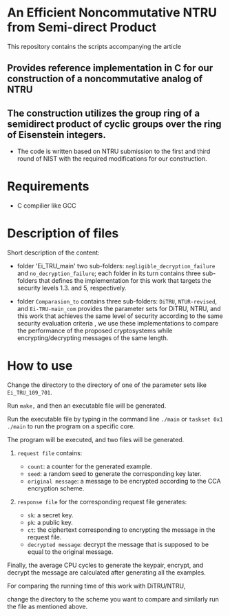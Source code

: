 # An Efficient Noncommutative NTRU from Semi-direct Product
This repository contains the scripts accompanying the article

## Provides reference implementation in C for our construction of a noncommutative analog of NTRU
## The construction utilizes the group ring of a semidirect product of cyclic groups over the ring of Eisenstein integers.


* The code is written based on NTRU submission to the first and third round of NIST with the required modifications for our construction.

# Requirements

* C compilier like GCC


# Description of files
Short description of the content:
* folder 'Ei_TRU_main' two sub-folders: `negligible_decryption_failure` and `no_decryption_failure`; each folder in its turn contains three sub-folders that defines the implementation for this work that targets the security levels 1.3. and 5, respectively.

* folder `Comparasion_to` contains three sub-folders:
`DiTRU`, `NTUR-revised`, and `Ei-TRU-main_com` provides the parameter sets for DiTRU, NTRU, and this work that achieves the same level of security according to the same security evaluation criteria
, we use these implementations to compare the performance of the proposed cryptosystems while encrypting/decrypting messages of the same length.

# How to use

Change the directory to the directory of one of the parameter sets like `Ei_TRU_109_701`.

Run `make,` and then an executable file will be generated.

Run the executable file by typing in the command line `./main` or `taskset 0x1 ./main` to run the program on a specific core.

The program will be executed, and two files will be generated. 

1. `request file` contains: 
    - `count`: a counter for the generated example.
    - `seed`: a random seed to generate the corresponding key later.
    - `original message`: a message to be encrypted according to the CCA encryption scheme.

2. `response file` for the corresponding request file generates:
    - `sk`: a secret key.
    - `pk`: a public key.
    - `ct`: the ciphertext corresponding to encrypting the message in the request file.
    - `decrypted message`: decrypt the message that is supposed to be equal to the original message.

Finally, the average CPU cycles to generate the keypair, encrypt, and decrypt the message are calculated after generating all the examples.


For comparing the running time of this work with DiTRU/NTRU,

change the directory to the scheme you want to compare and similarly run the file as mentioned above. 